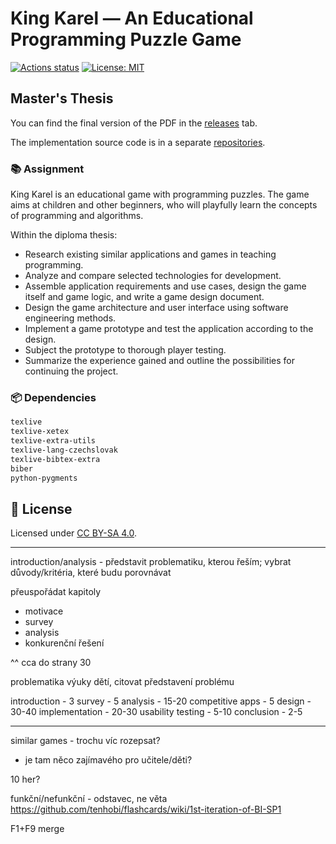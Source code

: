 # King Karel — An Educational Programming Puzzle Game

[![Actions status](https://github.com/tenhobi/masters-thesis/workflows/build/badge.svg)](https://github.com/tenhobi/masters-thesis/actions)
[![License: MIT](https://img.shields.io/badge/license-CC%20BY--SA%204.0-blue.svg)](https://creativecommons.org/licenses/by-sa/4.0)

## Master's Thesis

You can find the final version of the PDF in the [releases][] tab.

The implementation source code is in a separate [repositories][code-repositories].

### 📚 Assignment

King Karel is an educational game with programming puzzles. The game aims at children and other beginners, who will playfully learn the concepts of programming and algorithms.

Within the diploma thesis:
- Research existing similar applications and games in teaching programming.
- Analyze and compare selected technologies for development.
- Assemble application requirements and use cases, design the game itself and game logic, and write a game design document.
- Design the game architecture and user interface using software engineering methods.
- Implement a game prototype and test the application according to the design.
- Subject the prototype to thorough player testing.
- Summarize the experience gained and outline the possibilities for continuing the project.

### 📦 Dependencies

```txt
texlive
texlive-xetex
texlive-extra-utils
texlive-lang-czechslovak
texlive-bibtex-extra
biber
python-pygments
```

## 📃 License

Licensed under [CC BY-SA 4.0](LICENSE).

[code-repositories]: https://github.com/kingkareldev
[releases]: https://github.com/tenhobi/masters-thesis/releases

---

introduction/analysis - představit problematiku, kterou řeším; vybrat důvody/kritéria, které budu porovnávat

přeuspořádat kapitoly
- motivace
- survey
- analysis
- konkurenční řešení

^^ cca do strany 30

problematika výuky dětí, citovat
představení problému

introduction - 3
survey - 5
analysis - 15-20
competitive apps - 5
design - 30-40
implementation - 20-30
usability testing - 5-10
conclusion - 2-5

---

similar games - trochu víc rozepsat?
- je tam něco zajímavého pro učitele/děti?

10 her?

funkční/nefunkční - odstavec, ne věta
https://github.com/tenhobi/flashcards/wiki/1st-iteration-of-BI-SP1 

F1+F9 merge